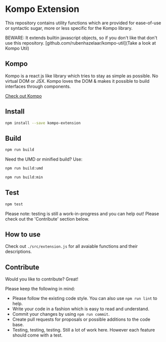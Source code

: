 # Kompo Extension

This repository contains utility functions which are provided for ease-of-use or syntactic sugar, more or less specific for the Kompo library.

BEWARE: It extends builtin javascript objects, so if you don't like that don't use this repository. [github.com/rubenhazelaar/kompo-util](Take a look at Kompo Util)

## Kompo

Kompo is a react js like library which tries to stay as simple as possible. No virtual DOM or JSX. 
Kompo loves the DOM & makes it possible to build interfaces through components.

[Check out Kompo](https://github.com/rubenhazelaar/kompo)
 
## Install

```bash
npm install --save kompo-extension
```

## Build

```bash
npm run build
```

Need the UMD or minified build? Use:

```bash
npm run build:umd
```

```bash 
npm run build:min
```

## Test

```bash
npm test
```

Please note: testing is still a work-in-progress and you can help out! Please check out the 'Contribute' section below.

## How to use

Check out `./src/extension.js` for all avaiable functions and their descriptions.

## Contribute

Would you like to contribute? Great!

Please keep the following in mind:

* Please follow the existing code style.  You can also use `npm run lint` to help.
* Write your code in a fashion which is easy to read and understand.
* Commit your changes by using `npm run commit`.
* Create pull requests for proposals or possible additions to the code base.
* Testing, testing, testing. Still a lot of work here. However each feature should come with a test.